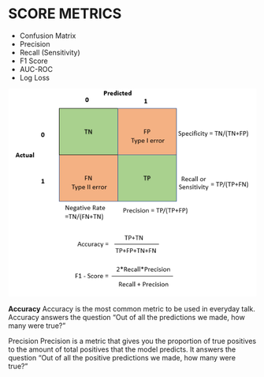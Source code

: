 # SCORE METRICS
- Confusion Matrix
- Precision
- Recall (Sensitivity)
- F1 Score
- AUC-ROC
- Log Loss


![iMG](https://github.com/RAJGUPTA28/QuickNLP-TextInspect/blob/main/Evaluation/score.png)


**Accuracy**
Accuracy is the most common metric to be used in everyday talk. Accuracy answers the question “Out of all the predictions we made, how many were true?”

Precision 
Precision is a metric that gives you the proportion of true positives to the amount of total positives that the model predicts. It answers the question “Out of all the positive predictions we made, how many were true?”
